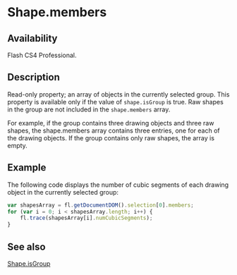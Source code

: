 # Shape.members

## Availability

Flash CS4 Professional.

## Description

Read-only property; an array of objects in the currently selected group. This property is available only if the value of
`shape.isGroup` is true. Raw shapes in the group are not included in the `shape.members` array.

For example, if the group contains three drawing objects and three raw shapes, the shape.members array contains three entries, one for each of the drawing objects. If the group contains only raw shapes, the array is empty.

## Example

The following code displays the number of cubic segments of each drawing object in the currently selected group:

```javascript
var shapesArray = fl.getDocumentDOM().selection[0].members;
for (var i = 0; i < shapesArray.length; i++) {
    fl.trace(shapesArray[i].numCubicSegments);
}
```

## See also

[Shape.isGroup](../Shape_object/Shape8.md)
